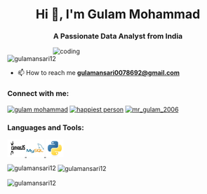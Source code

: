 
<h1 align="center">Hi 👋, I'm Gulam Mohammad</h1>
<h3 align="center">A Passionate Data Analyst from India</h3>
<img align ="right" alt="coding"width="400"src="https://i.pinimg.com/originals/54/e3/7d/54e37d8074ebcde1d96c77d7b2a7f310.gif"
<p align="left"> <img src="https://komarev.com/ghpvc/?username=gulamansari12&label=Profile%20views&color=0e75b6&style=flat" alt="gulamansari12" /> </p>

- 📫 How to reach me **gulamansari0078692@gmail.com**

<h3 align="left">Connect with me:</h3>
<p align="left">
<a href="https://linkedin.com/in/gulam mohammad" target="blank"><img align="center" src="https://raw.githubusercontent.com/rahuldkjain/github-profile-readme-generator/master/src/images/icons/Social/linked-in-alt.svg" alt="gulam mohammad" height="30" width="40" /></a>
<a href="https://fb.com/happiest person" target="blank"><img align="center" src="https://raw.githubusercontent.com/rahuldkjain/github-profile-readme-generator/master/src/images/icons/Social/facebook.svg" alt="happiest person" height="30" width="40" /></a>
<a href="https://instagram.com/mr_gulam_2006" target="blank"><img align="center" src="https://raw.githubusercontent.com/rahuldkjain/github-profile-readme-generator/master/src/images/icons/Social/instagram.svg" alt="mr_gulam_2006" height="30" width="40" /></a>
</p>

<h3 align="left">Languages and Tools:</h3>
<p align="left"> <a href="https://canvasjs.com" target="_blank" rel="noreferrer"> <img src="https://raw.githubusercontent.com/Hardik0307/Hardik0307/master/assets/canvasjs-charts.svg" alt="canvasjs" width="40" height="40"/> </a> <a href="https://www.mysql.com/" target="_blank" rel="noreferrer"> <img src="https://raw.githubusercontent.com/devicons/devicon/master/icons/mysql/mysql-original-wordmark.svg" alt="mysql" width="40" height="40"/> </a> <a href="https://www.python.org" target="_blank" rel="noreferrer"> <img src="https://raw.githubusercontent.com/devicons/devicon/master/icons/python/python-original.svg" alt="python" width="40" height="40"/> </a> </p>

<p><img align="left" src="https://github-readme-stats.vercel.app/api/top-langs?username=gulamansari12&show_icons=true&locale=en&layout=compact" alt="gulamansari12" /></p>

<p>&nbsp;<img align="center" src="https://github-readme-stats.vercel.app/api?username=gulamansari12&show_icons=true&locale=en" alt="gulamansari12" /></p>

<p><img align="center" src="https://github-readme-streak-stats.herokuapp.com/?user=gulamansari12&" alt="gulamansari12" /></p>


